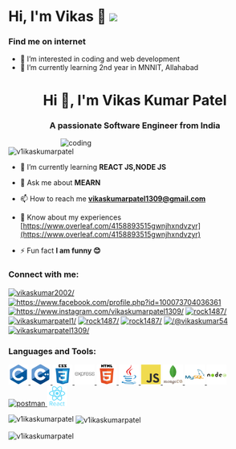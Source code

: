 # Hi, I'm Vikas 👋 <img src="https://github.com/v1ikaskumarpatel/vikaskumarpatel/blob/main/banner(1).png">
### Find me on internet
- 👀 I’m interested in coding and web development
- 🌱 I’m currently learning 2nd year in MNNIT, Allahabad
<h1 align="center">Hi 👋, I'm Vikas Kumar Patel</h1>
<h3 align="center">A passionate Software Engineer from India</h3>
<img align="right" alt="coding" width="400" src="https://user-images.githubusercontent.com/55389276/140866485-8fb1c876-9a8f-4d6a-98dc-08c4981eaf70.gif">

<p align="left"> <img src="https://komarev.com/ghpvc/?username=v1ikaskumarpatel&label=Profile%20views&color=0e75b6&style=flat" alt="v1ikaskumarpatel" /> </p>

- 🌱 I’m currently learning **REACT JS,NODE JS**

- 💬 Ask me about **MEARN**

- 📫 How to reach me **vikaskumarpatel1309@gmail.com**

- 📄 Know about my experiences [https://www.overleaf.com/4158893515gwnjhxndvzyr](https://www.overleaf.com/4158893515gwnjhxndvzyr)

- ⚡ Fun fact **I am funny 😊**

<h3 align="left">Connect with me:</h3>
<p align="left">
<a href="https://linkedin.com/in/vikaskumar2002/" target="blank"><img align="center" src="https://raw.githubusercontent.com/rahuldkjain/github-profile-readme-generator/master/src/images/icons/Social/linked-in-alt.svg" alt="vikaskumar2002/" height="30" width="40" /></a>
<a href="https://fb.com/https://www.facebook.com/profile.php?id=100073704036361" target="blank"><img align="center" src="https://raw.githubusercontent.com/rahuldkjain/github-profile-readme-generator/master/src/images/icons/Social/facebook.svg" alt="https://www.facebook.com/profile.php?id=100073704036361" height="30" width="40" /></a>
<a href="https://instagram.com/https://www.instagram.com/vikaskumarpatel1309/" target="blank"><img align="center" src="https://raw.githubusercontent.com/rahuldkjain/github-profile-readme-generator/master/src/images/icons/Social/instagram.svg" alt="https://www.instagram.com/vikaskumarpatel1309/" height="30" width="40" /></a>
<a href="https://www.codechef.com/users/rock1487/" target="blank"><img align="center" src="https://cdn.jsdelivr.net/npm/simple-icons@3.1.0/icons/codechef.svg" alt="rock1487/" height="30" width="40" /></a>
<a href="https://www.hackerrank.com/vikaskumarpatel1/" target="blank"><img align="center" src="https://raw.githubusercontent.com/rahuldkjain/github-profile-readme-generator/master/src/images/icons/Social/hackerrank.svg" alt="vikaskumarpatel1/" height="30" width="40" /></a>
<a href="https://codeforces.com/profile/rock1487/" target="blank"><img align="center" src="https://raw.githubusercontent.com/rahuldkjain/github-profile-readme-generator/master/src/images/icons/Social/codeforces.svg" alt="rock1487/" height="30" width="40" /></a>
<a href="https://www.leetcode.com/rock1487/" target="blank"><img align="center" src="https://raw.githubusercontent.com/rahuldkjain/github-profile-readme-generator/master/src/images/icons/Social/leet-code.svg" alt="rock1487/" height="30" width="40" /></a>
<a href="https://www.hackerearth.com//@vikaskumar54" target="blank"><img align="center" src="https://raw.githubusercontent.com/rahuldkjain/github-profile-readme-generator/master/src/images/icons/Social/hackerearth.svg" alt="/@vikaskumar54" height="30" width="40" /></a>
<a href="https://auth.geeksforgeeks.org/user/vikaskumarpatel1309/" target="blank"><img align="center" src="https://raw.githubusercontent.com/rahuldkjain/github-profile-readme-generator/master/src/images/icons/Social/geeks-for-geeks.svg" alt="vikaskumarpatel1309/" height="30" width="40" /></a>
</p>

<h3 align="left">Languages and Tools:</h3>
<p align="left"> <a href="https://www.cprogramming.com/" target="_blank" rel="noreferrer"> <img src="https://raw.githubusercontent.com/devicons/devicon/master/icons/c/c-original.svg" alt="c" width="40" height="40"/> </a> <a href="https://www.w3schools.com/cpp/" target="_blank" rel="noreferrer"> <img src="https://raw.githubusercontent.com/devicons/devicon/master/icons/cplusplus/cplusplus-original.svg" alt="cplusplus" width="40" height="40"/> </a> <a href="https://www.w3schools.com/css/" target="_blank" rel="noreferrer"> <img src="https://raw.githubusercontent.com/devicons/devicon/master/icons/css3/css3-original-wordmark.svg" alt="css3" width="40" height="40"/> </a> <a href="https://expressjs.com" target="_blank" rel="noreferrer"> <img src="https://raw.githubusercontent.com/devicons/devicon/master/icons/express/express-original-wordmark.svg" alt="express" width="40" height="40"/> </a> <a href="https://www.w3.org/html/" target="_blank" rel="noreferrer"> <img src="https://raw.githubusercontent.com/devicons/devicon/master/icons/html5/html5-original-wordmark.svg" alt="html5" width="40" height="40"/> </a> <a href="https://www.java.com" target="_blank" rel="noreferrer"> <img src="https://raw.githubusercontent.com/devicons/devicon/master/icons/java/java-original.svg" alt="java" width="40" height="40"/> </a> <a href="https://developer.mozilla.org/en-US/docs/Web/JavaScript" target="_blank" rel="noreferrer"> <img src="https://raw.githubusercontent.com/devicons/devicon/master/icons/javascript/javascript-original.svg" alt="javascript" width="40" height="40"/> </a> <a href="https://www.mongodb.com/" target="_blank" rel="noreferrer"> <img src="https://raw.githubusercontent.com/devicons/devicon/master/icons/mongodb/mongodb-original-wordmark.svg" alt="mongodb" width="40" height="40"/> </a> <a href="https://www.mysql.com/" target="_blank" rel="noreferrer"> <img src="https://raw.githubusercontent.com/devicons/devicon/master/icons/mysql/mysql-original-wordmark.svg" alt="mysql" width="40" height="40"/> </a> <a href="https://nodejs.org" target="_blank" rel="noreferrer"> <img src="https://raw.githubusercontent.com/devicons/devicon/master/icons/nodejs/nodejs-original-wordmark.svg" alt="nodejs" width="40" height="40"/> </a> <a href="https://postman.com" target="_blank" rel="noreferrer"> <img src="https://www.vectorlogo.zone/logos/getpostman/getpostman-icon.svg" alt="postman" width="40" height="40"/> </a> <a href="https://reactjs.org/" target="_blank" rel="noreferrer"> <img src="https://raw.githubusercontent.com/devicons/devicon/master/icons/react/react-original-wordmark.svg" alt="react" width="40" height="40"/> </a> </p>

<p><img align="left" src="https://github-readme-stats.vercel.app/api/top-langs?username=v1ikaskumarpatel&show_icons=true&locale=en&layout=compact" alt="v1ikaskumarpatel" /></p>

<p>&nbsp;<img align="center" src="https://github-readme-stats.vercel.app/api?username=v1ikaskumarpatel&show_icons=true&locale=en" alt="v1ikaskumarpatel" /></p>

<p><img align="center" src="https://github-readme-streak-stats.herokuapp.com/?user=v1ikaskumarpatel&" alt="v1ikaskumarpatel" /></p>

